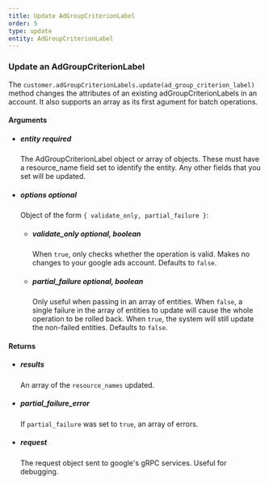 ```yaml
---
title: Update AdGroupCriterionLabel 
order: 5
type: update
entity: AdGroupCriterionLabel 
---
```


### Update an AdGroupCriterionLabel 


The `customer.adGroupCriterionLabels.update(ad_group_criterion_label)` method changes the attributes of an existing adGroupCriterionLabels in an account. It also supports an array as its first agument for batch operations.


#### Arguments

- ##### entity *required*
    The AdGroupCriterionLabel object or array of objects. These must have a resource_name field set to identify the entity. Any other fields that you set will be updated.
- ##### options *optional*
    Object of the form `{ validate_only, partial_failure }`:
    - ##### validate_only *optional, boolean*
        When `true`, only checks whether the operation is valid. Makes no changes to your google ads account. Defaults to `false`.
    - ##### partial_failure *optional, boolean*
        Only useful when passing in an array of entities. When `false`, a single failure in the array of entities to update will cause the whole operation to be rolled back. When `true`, the system will still update the non-failed entities. Defaults to `false`.


#### Returns

- ##### results
    An array of the `resource_names` updated.
- ##### partial_failure_error
    If `partial_failure` was set to `true`, an array of errors.
- ##### request
    The request object sent to google's gRPC services. Useful for debugging.
